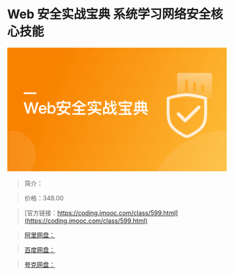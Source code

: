# Web 安全实战宝典 系统学习网络安全核心技能

![img](../../assets/6315af73099e1e2905400304.png)

> 简介：

> 价格：348.00

> [官方链接：https://coding.imooc.com/class/599.html](https://coding.imooc.com/class/599.html)

> [阿里网盘：]()

> [百度网盘：]()

> [夸克网盘：]()
